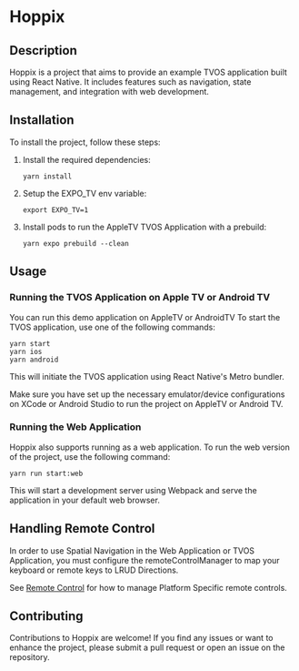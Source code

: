 # Hoppix

## Description

Hoppix is a project that aims to provide an example TVOS application built using React Native. It includes features such as navigation, state management, and integration with web development.

## Installation

To install the project, follow these steps:

1. Install the required dependencies:

   ```
   yarn install
   ```

2. Setup the EXPO_TV env variable:

   ```
   export EXPO_TV=1
   ```

3. Install pods to run the AppleTV TVOS Application with a prebuild:
   ```
   yarn expo prebuild --clean
   ```

## Usage

### Running the TVOS Application on Apple TV or Android TV

You can run this demo application on AppleTV or AndroidTV
To start the TVOS application, use one of the following commands:

```
yarn start
yarn ios
yarn android
```

This will initiate the TVOS application using React Native's Metro bundler.

Make sure you have set up the necessary emulator/device configurations on XCode or Android Studio to run the project on AppleTV or Android TV.

### Running the Web Application

Hoppix also supports running as a web application. To run the web version of the project, use the following command:

```
yarn run start:web
```

This will start a development server using Webpack and serve the application in your default web browser.

## Handling Remote Control

In order to use Spatial Navigation in the Web Application or TVOS Application, you must configure the remoteControlManager to map your keyboard or remote keys to LRUD Directions.

See [Remote Control](./src/components/remote-control/) for how to manage Platform Specific remote controls.

## Contributing

Contributions to Hoppix are welcome! If you find any issues or want to enhance the project, please submit a pull request or open an issue on the repository.
